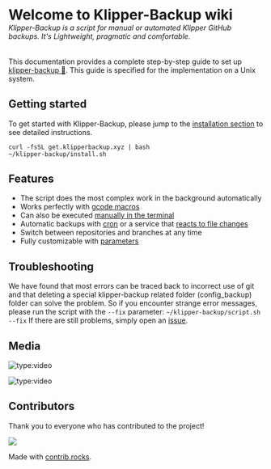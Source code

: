 <h1 style="margin-bottom:0;">Welcome to Klipper-Backup wiki</h1>
<h6 style="margin-top:0;">Klipper-Backup is a script for manual or automated Klipper GitHub backups. It's Lightweight, pragmatic and comfortable.</h6>  

This documentation provides a complete step-by-step guide to set up [klipper-backup 💾](https://github.com/Staubgeborener/klipper-backup). This guide is specified for the implementation on a Unix system.

## Getting started
To get started with Klipper-Backup, please jump to the [installation section](installation.md) to see detailed instructions.

```shell
curl -fsSL get.klipperbackup.xyz | bash
~/klipper-backup/install.sh
```

## Features
- The script does the most complex work in the background automatically
- Works perfectly with [gcode macros](manual.md/#klipper-macro)
- Can also be executed [manually in the terminal](manual.md/#shell)
- Automatic backups with [cron](automation.md/#cron) or a service that [reacts to file changes](automation.md/#backup-on-file-changes)
- Switch between repositories and branches at any time
- Fully customizable with [parameters](configuration.md/#env)

## Troubleshooting
We have found that most errors can be traced back to incorrect use of git and that deleting a special klipper-backup related folder (config_backup) folder can solve the problem. So if you encounter strange error messages, please run the script with the `--fix` parameter:
`~/klipper-backup/script.sh --fix`
If there are still problems, simply open an [issue](https://github.com/Staubgeborener/klipper-backup/issues).

## Media
![type:video](https://www.youtube.com/embed/47qV9BE2n_Y)

![type:video](https://www.youtube.com/embed/J4_dlCtZY48)

## Contributors
<p>Thank you to everyone who has contributed to the project!</p>
<a href="https://github.com/staubgeborener/klipper-backup/graphs/contributors">
  <img src="https://contrib.rocks/image?repo=staubgeborener/klipper-backup" />
</a>

Made with [contrib.rocks](https://contrib.rocks).
